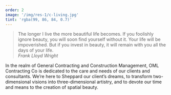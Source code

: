 ```yaml
---
order: 2
image: '/img/res-1/c-living.jpg'
tint: 'rgba(99, 86, 84, 0.7)'
---
```


> The longer I live the more beautiful life becomes. 
> If you foolishly ignore beauty, you will soon find yourself without it. 
> Your life will be impoverished. 
> But if you invest in beauty, 
> it will remain with you all the days of your life.  
<cite>Frank Lloyd Wright</cite>

In the realm of General Contracting and Construction Management, OML Contracting Co is dedicated to the care and needs of our clients and consultants. We’re here to Sheppard our client’s dreams, to transform two-dimensional visions into three-dimensional artistry, and to devote our time and means to the creation of spatial beauty.